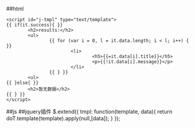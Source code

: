 ##html

	<script id="j-tmpl" type="text/template">
	{{ if(it.success){ }}
	        <h2>results:</h2>
	        <ul>
	                {{ for (var i = 0, l = it.data.length; i < l; i++) { }}
	                        <li>
	                                <h5>{{=it.data[i].title}}</h5>
	                                <p>{{!it.data[i].message}}</p>
	                        </li>
	                {{ } }}
	        <ul>
	{{ }else{ }}
	        <h2>暂无数据</h2>
	{{ } }}
	</script>
##js
	<script>
	var obj = {
	        success: true,
	        data:[
	                {title:'item1',message:11},
	                {title:'item1',message:22}
	        ]
	}
	var tmpl = document.getElementById('j-tmpl').innerHTML;
	var doTtmpl = doT.template(tmpl);
	console.log(doTtmpl(obj ));
	</script>
##jquery插件
	$.extend({
	tmpl: function(template, data){
	        return doT.template(template).apply(null,[data]);
	}
	});
